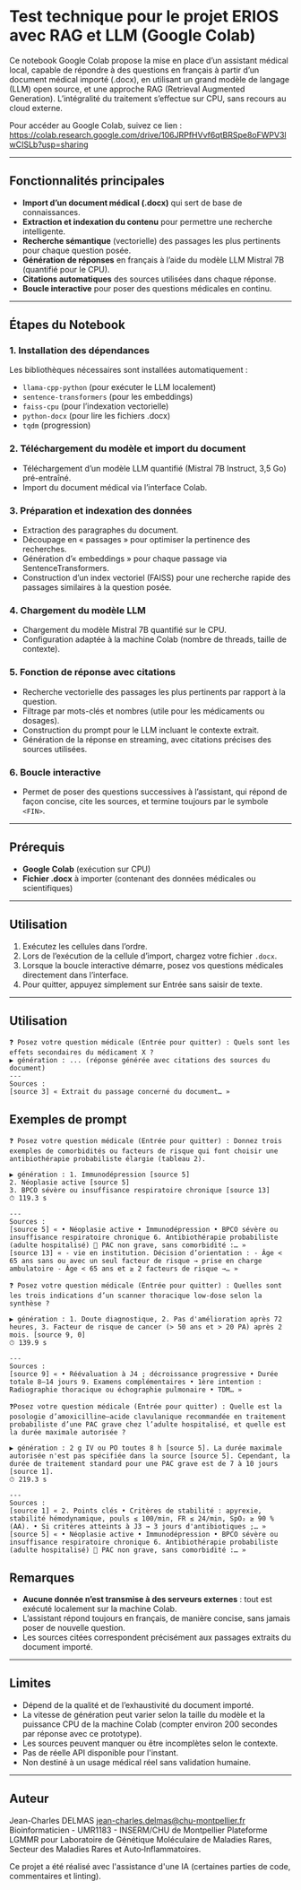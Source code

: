 # Test technique pour le projet ERIOS avec RAG et LLM (Google Colab)

Ce notebook Google Colab propose la mise en place d’un assistant médical local, capable de répondre à des questions en français à partir d’un document médical importé (.docx), en utilisant un grand modèle de langage (LLM) open source, et une approche RAG (Retrieval Augmented Generation). L’intégralité du traitement s’effectue sur CPU, sans recours au cloud externe.

Pour accéder au Google Colab, suivez ce lien : https://colab.research.google.com/drive/106JRPfHVvf6qtBRSpe8oFWPV3lwCISLb?usp=sharing

---

## Fonctionnalités principales

- **Import d’un document médical (.docx)** qui sert de base de connaissances.
- **Extraction et indexation du contenu** pour permettre une recherche intelligente.
- **Recherche sémantique** (vectorielle) des passages les plus pertinents pour chaque question posée.
- **Génération de réponses** en français à l’aide du modèle LLM Mistral 7B (quantifié pour le CPU).
- **Citations automatiques** des sources utilisées dans chaque réponse.
- **Boucle interactive** pour poser des questions médicales en continu.

---

## Étapes du Notebook

### 1. Installation des dépendances

Les bibliothèques nécessaires sont installées automatiquement :
- `llama-cpp-python` (pour exécuter le LLM localement)
- `sentence-transformers` (pour les embeddings)
- `faiss-cpu` (pour l’indexation vectorielle)
- `python-docx` (pour lire les fichiers .docx)
- `tqdm` (progression)

### 2. Téléchargement du modèle et import du document

- Téléchargement d’un modèle LLM quantifié (Mistral 7B Instruct, 3,5 Go) pré-entraîné.
- Import du document médical via l’interface Colab.

### 3. Préparation et indexation des données

- Extraction des paragraphes du document.
- Découpage en « passages » pour optimiser la pertinence des recherches.
- Génération d’« embeddings » pour chaque passage via SentenceTransformers.
- Construction d’un index vectoriel (FAISS) pour une recherche rapide des passages similaires à la question posée.

### 4. Chargement du modèle LLM

- Chargement du modèle Mistral 7B quantifié sur le CPU.
- Configuration adaptée à la machine Colab (nombre de threads, taille de contexte).

### 5. Fonction de réponse avec citations

- Recherche vectorielle des passages les plus pertinents par rapport à la question.
- Filtrage par mots-clés et nombres (utile pour les médicaments ou dosages).
- Construction du prompt pour le LLM incluant le contexte extrait.
- Génération de la réponse en streaming, avec citations précises des sources utilisées.

### 6. Boucle interactive

- Permet de poser des questions successives à l’assistant, qui répond de façon concise, cite les sources, et termine toujours par le symbole `<FIN>`.

---

## Prérequis

- **Google Colab** (exécution sur CPU)
- **Fichier .docx** à importer (contenant des données médicales ou scientifiques)

---

## Utilisation

1. Exécutez les cellules dans l’ordre.
2. Lors de l’exécution de la cellule d’import, chargez votre fichier `.docx`.
3. Lorsque la boucle interactive démarre, posez vos questions médicales directement dans l’interface.
4. Pour quitter, appuyez simplement sur Entrée sans saisir de texte.

---

## Utilisation

```
❓ Posez votre question médicale (Entrée pour quitter) : Quels sont les effets secondaires du médicament X ?
▶️ génération : ... (réponse générée avec citations des sources du document)
---
Sources :
[source 3] « Extrait du passage concerné du document… »
```

## Exemples de prompt
```
❓ Posez votre question médicale (Entrée pour quitter) : Donnez trois exemples de comorbidités ou facteurs de risque qui font choisir une antibiothérapie probabiliste élargie (tableau 2).

▶️ génération : 1. Immunodépression [source 5]
2. Néoplasie active [source 5]
3. BPCO sévère ou insuffisance respiratoire chronique [source 13] 
⏱ 119.3 s

---
Sources :
[source 5] « • Néoplasie active • Immunodépression • BPCO sévère ou insuffisance respiratoire chronique 6. Antibiothérapie probabiliste (adulte hospitalisé) 🔹 PAC non grave, sans comorbidité :… »
[source 13] « - vie en institution. Décision d’orientation : - Âge < 65 ans sans ou avec un seul facteur de risque → prise en charge ambulatoire - Âge < 65 ans et ≥ 2 facteurs de risque →… »
```

```
❓ Posez votre question médicale (Entrée pour quitter) : Quelles sont les trois indications d’un scanner thoracique low-dose selon la synthèse ?

▶️ génération : 1. Doute diagnostique, 2. Pas d'amélioration après 72 heures, 3. Facteur de risque de cancer (> 50 ans et > 20 PA) après 2 mois. [source 9, 0] 
⏱ 139.9 s

---
Sources :
[source 9] « • Réévaluation à J4 ; décroissance progressive • Durée totale 8–14 jours 9. Examens complémentaires • 1ère intention : Radiographie thoracique ou échographie pulmonaire • TDM… »

```

```
❓Posez votre question médicale (Entrée pour quitter) : Quelle est la posologie d’amoxicilline–acide clavulanique recommandée en traitement probabiliste d’une PAC grave chez l’adulte hospitalisé, et quelle est la durée maximale autorisée ?

▶️ génération : 2 g IV ou PO toutes 8 h [source 5]. La durée maximale autorisée n'est pas spécifiée dans la source [source 5]. Cependant, la durée de traitement standard pour une PAC grave est de 7 à 10 jours [source 1]. 
⏱ 219.3 s

---
Sources :
[source 1] « 2. Points clés • Critères de stabilité : apyrexie, stabilité hémodynamique, pouls ≤ 100/min, FR ≤ 24/min, SpO₂ ≥ 90 % (AA). • Si critères atteints à J3 → 3 jours d'antibiotiques ;… »
[source 5] « • Néoplasie active • Immunodépression • BPCO sévère ou insuffisance respiratoire chronique 6. Antibiothérapie probabiliste (adulte hospitalisé) 🔹 PAC non grave, sans comorbidité :… »

```

## Remarques

- **Aucune donnée n’est transmise à des serveurs externes** : tout est exécuté localement sur la machine Colab.
- L’assistant répond toujours en français, de manière concise, sans jamais poser de nouvelle question.
- Les sources citées correspondent précisément aux passages extraits du document importé.

---

## Limites

- Dépend de la qualité et de l’exhaustivité du document importé.
- La vitesse de génération peut varier selon la taille du modèle et la puissance CPU de la machine Colab (compter environ 200 secondes par réponse avec ce prototype).
- Les sources peuvent manquer ou être incomplètes selon le contexte.
- Pas de réelle API disponible pour l'instant.
- Non destiné à un usage médical réel sans validation humaine.

---

## Auteur

Jean-Charles DELMAS
jean-charles.delmas@chu-montpellier.fr
Bioinformaticien - UMR1183 - INSERM/CHU de Montpellier
Plateforme LGMMR pour Laboratoire de Génétique Moléculaire de Maladies Rares, Secteur des Maladies Rares et Auto‑Inflammatoires.

Ce projet a été réalisé avec l'assistance d'une IA (certaines parties de code, commentaires et linting).
